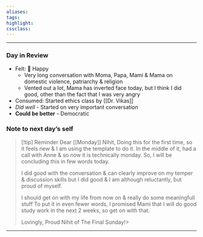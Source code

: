 ```yaml
---
aliases:  
tags:
highlight:  
cssclass: 
---
```

---
### Day in Review

- Felt: 🥳 Happy
	- Very long conversation with Moma, Papa, Mami & Mama on domestic violence, patriarchy & religion
	- Vented out a lot, Mama has inverted face today, but I think I did good, other than the fact that I was very angry
- Consumed: Started ethics class by [[Dr. Vikas]]
- *Did well* - Started on very important conversation
- **Could be better** - Democratic
### Note to next day’s self
> [!tip] Reminder
> Dear [[Monday]] Nihit,
> Doing this for the first time, so it feels new & I am using the template to do it.
> In the middle of it, had a call with Anne & so now it is technically monday.
> So, I will be concluding this in few words today.
> 
> I did good with the conversation & can clearly improve on my temper & discussion skills but I did good & I am although reluctantly, but proud of myself.
> 
> I should get on with my life from now on & really do some meaningfull stuff
> To put it in even fewer words, I promised Mami that I will do good study work in the next 2 weeks, so get on with that.
> 
> Lovingly, 
> Proud Nihit of The Final Sunday!> 











--- 
